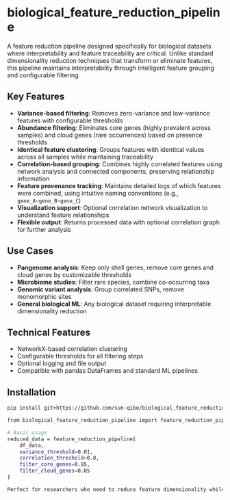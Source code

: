 # biological_feature_reduction_pipeline

A feature reduction pipeline designed specifically for biological datasets where interpretability and feature traceability are critical. Unlike standard dimensionality reduction techniques that transform or eliminate features, this pipeline maintains interpretability through intelligent feature grouping and configurable filtering.

## Key Features

- **Variance-based filtering**: Removes zero-variance and low-variance features with configurable thresholds
- **Abundance filtering**: Eliminates core genes (highly prevalent across samples) and cloud genes (rare occurrences) based on presence thresholds
- **Identical feature clustering**: Groups features with identical values across all samples while maintaining traceability
- **Correlation-based grouping**: Combines highly correlated features using network analysis and connected components, preserving relationship information
- **Feature provenance tracking**: Maintains detailed logs of which features were combined, using intuitive naming conventions (e.g., `gene_A~gene_B~gene_C`)
- **Visualization support**: Optional correlation network visualization to understand feature relationships
- **Flexible output**: Returns processed data with optional correlation graph for further analysis

## Use Cases

- **Pangenome analysis**: Keep only shell genes, remove core genes and cloud genes by customizable thresholds
- **Microbiome studies**: Filter rare species, combine co-occurring taxa
- **Genomic variant analysis**: Group correlated SNPs, remove monomorphic sites
- **General biological ML**: Any biological dataset requiring interpretable dimensionality reduction

## Technical Features

- NetworkX-based correlation clustering
- Configurable thresholds for all filtering steps
- Optional logging and file output
- Compatible with pandas DataFrames and standard ML pipelines

## Installation

```bash
pip install git+https://github.com/sun-qibo/biological_feature_reduction_pipeline.git

from biological_feature_reduction_pipeline import feature_reduction_pipeline

# Basic usage
reduced_data = feature_reduction_pipeline(
    df_data, 
    variance_threshold=0.01,
    correlation_threshold=0.8,
    filter_core_genes=0.95,
    filter_cloud_genes=0.05
)

Perfect for researchers who need to reduce feature dimensionality while maintaining biological interpretability and understanding which original features contribute to model predictions.
